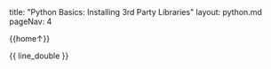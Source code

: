 <frontmatter>
title: "Python Basics: Installing 3rd Party Libraries"
layout: python.md
pageNav: 4
</frontmatter>

<div class="website-content" id="main">
<div id="toc">

{{home↑}}
  
</div>
<div id="main">

<include src="../thirdparty/text.md" />{{ line_double }}

</div>
</div>